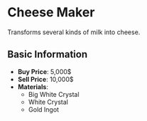 # Cheese Maker

Transforms several kinds of milk into cheese.

## Basic Information

- **Buy Price**: 5,000$
- **Sell Price**: 10,000$
- **Materials**:
  - Big White Crystal
  - White Crystal
  - Gold Ingot